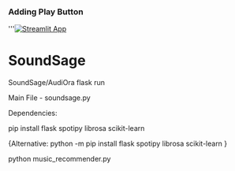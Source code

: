 ### Adding Play Button
'''[![Streamlit App](https://soundsage.streamlit.app/)](https://soundsage.streamlit.app/)

# SoundSage
SoundSage/AudiOra
 flask run 

Main File - soundsage.py

Dependencies:

pip install flask spotipy librosa scikit-learn 

{Alternative:
python -m pip install flask spotipy librosa scikit-learn 
}

python music_recommender.py   
